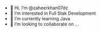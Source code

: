 - 👋 Hi, I’m @zaheerkhan07dz
- 👀 I’m interested in Full Stak Development
- 🌱 I’m currently learning Java
- 💞️ I’m looking to collaborate on ...


<!---
zaheerkhan07dz/zaheerkhan07dz is a ✨ special ✨ repository because its `README.md` (this file) appears on your GitHub profile.
You can click the Preview link to take a look at your changes.
--->
